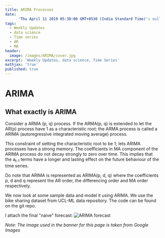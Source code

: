```yaml
---
title: ARIMA Processes
date:
      'Thu April 11 2019 05:30:00 GMT+0530 (India Standard Time)': null
tags:
  - Weekly Updates
  - data science
  - Time series
  - AR
  - MA
header:
  image: /images/ARIMA/cover.jpg
excerpt: 'Weekly Updates, data science, Time Series'
mathjax: 'true'
published: true
---
```


# ARIMA

## What exactly is ARIMA
Consider a ARMA (p, q) process. If the ARMA(p, q) is extended to let the AR(p) process have 1 as a characteristic root; the ARMA process is called a ARIMA (autoregressive integrated moving average) process.


This constraint of setting the characteristic root to be 1; lets ARIMA processes have a strong memory. The coefficients in MA component of the ARIMA process do not decay strongly to zero over time. This implies that the a<sub>t-1</sub> terms have a longer and lasting effect on the future behaviour of the time series.

Do note that ARIMA is represented as ARIMA(p, d, q) where the coefficients p, d and q represent the AR order, the differencing order and MA order respectively.

We now look at some sample data and model it using ARIMA. We use the bike sharing dataset from UCL-ML data repository. The code can be found on the git repo.

I attach the final "naive" forecast:
<img src="{{ site.url }}{{ site.baseurl }}/images/ARIMA/final_forecast.jpg" alt="ARIMA forecast">





*Note: The image used in the banner for this page is taken from Google Images*

